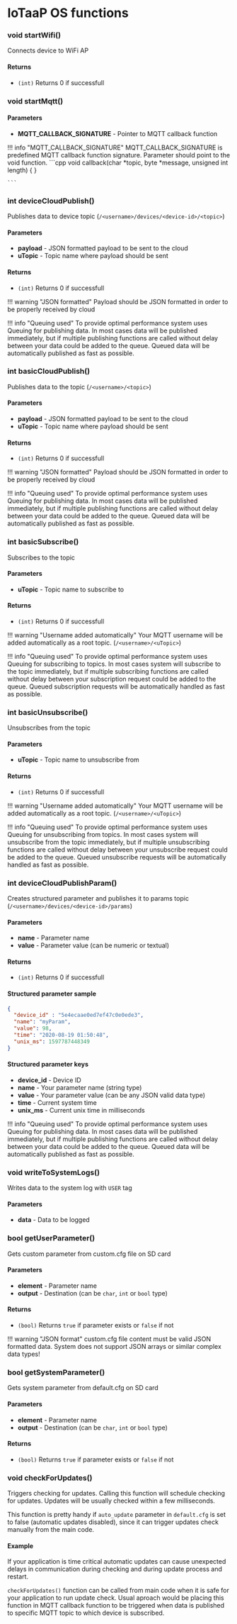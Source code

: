 # IoTaaP OS functions

### void startWifi()
Connects device to WiFi AP 

#### Returns
- `(int)` Returns 0 if successfull

### void startMqtt()

#### Parameters

 - **MQTT_CALLBACK_SIGNATURE** - Pointer to MQTT callback function


!!! info "MQTT_CALLBACK_SIGNATURE"
    MQTT_CALLBACK_SIGNATURE is predefined MQTT callback function signature. Parameter should point to the void function.
    ```cpp
    void callback(char *topic, byte *message, unsigned int length)
    {
    }   
    
    ```

### int deviceCloudPublish()
Publishes data to device topic (`/<username>/devices/<device-id>/<topic>`)

#### Parameters

 - **payload** - JSON formatted payload to be sent to the cloud
 - **uTopic** - Topic name where payload should be sent

#### Returns
- `(int)` Returns 0 if successfull

!!! warning "JSON formatted"
    Payload should be JSON formatted in order to be properly received by cloud

!!! info "Queuing used"
    To provide optimal performance system uses Queuing for publishing data. In most cases data will be published
    immediately, but if multiple publishing functions are called without delay between your data could be added 
    to the queue. Queued data will be automatically published as fast as possible. 

### int basicCloudPublish()
Publishes data to the topic (`/<username>/<topic>`)

#### Parameters

 - **payload** - JSON formatted payload to be sent to the cloud
 - **uTopic** - Topic name where payload should be sent

#### Returns
- `(int)` Returns 0 if successfull

!!! warning "JSON formatted"
    Payload should be JSON formatted in order to be properly received by cloud

!!! info "Queuing used"
    To provide optimal performance system uses Queuing for publishing data. In most cases data will be published
    immediately, but if multiple publishing functions are called without delay between your data could be added 
    to the queue. Queued data will be automatically published as fast as possible. 

### int basicSubscribe()
Subscribes to the topic

#### Parameters

- **uTopic** - Topic name to subscribe to

#### Returns
- `(int)` Returns 0 if successfull

!!! warning "Username added automatically"
    Your MQTT username will be added automatically as a root topic. (`/<username>/<uTopic>`)

!!! info "Queuing used"
    To provide optimal performance system uses Queuing for subscribing to topics. In most cases system will subscribe to the topic
    immediately, but if multiple subscribing functions are called without delay between your subscription request could be added 
    to the queue. Queued subscription requests will be automatically handled as fast as possible. 

### int basicUnsubscribe()
Unsubscribes from the topic

#### Parameters

- **uTopic** - Topic name to unsubscribe from

#### Returns
- `(int)` Returns 0 if successfull

!!! warning "Username added automatically"
    Your MQTT username will be added automatically as a root topic. (`/<username>/<uTopic>`)

!!! info "Queuing used"
    To provide optimal performance system uses Queuing for unsubscribing from topics. In most cases system will unsubscribe from the topic
    immediately, but if multiple unsubscribing functions are called without delay between your unsubscribe request could be added 
    to the queue. Queued unsubscribe requests will be automatically handled as fast as possible. 

### int deviceCloudPublishParam()
Creates structured parameter and publishes it to params topic (`/<username>/devices/<device-id>/params`)

#### Parameters

- **name** - Parameter name
- **value** - Parameter value (can be numeric or textual)

#### Returns
- `(int)` Returns 0 if successfull

#### Structured parameter sample

```json
{
  "device_id" : "5e4ecaae0ed7ef47c0e0ede3",
  "name": "myParam",
  "value": 98,
  "time": "2020-08-19 01:50:48",
  "unix_ms": 1597787448349
}

```

#### Structured parameter keys

- **device_id** - Device ID
- **name** - Your parameter name (string type)
- **value** - Your parameter value (can be any JSON valid data type)
- **time** - Current system time
- **unix_ms** - Current unix time in milliseconds

!!! info "Queuing used"
    To provide optimal performance system uses Queuing for publishing data. In most cases data will be published
    immediately, but if multiple publishing functions are called without delay between your data could be added 
    to the queue. Queued data will be automatically published as fast as possible. 

### void writeToSystemLogs()
Writes data to the system log with `USER` tag

#### Parameters

- **data** - Data to be logged

### bool getUserParameter()
Gets custom parameter from custom.cfg file on SD card

#### Parameters

- **element** - Parameter name
- **output** - Destination (can be `char`, `int` or `bool` type)

#### Returns
- `(bool)` Returns `true` if parameter exists or `false` if not

!!! warning "JSON format"
    custom.cfg file content must be valid JSON formatted data. System does not support JSON arrays or 
    similar complex data types!

### bool getSystemParameter()
Gets system parameter from default.cfg on SD card

#### Parameters

- **element** - Parameter name
- **output** - Destination (can be `char`, `int` or `bool` type)

#### Returns
- `(bool)` Returns `true` if parameter exists or `false` if not

### void checkForUpdates()
Triggers checking for updates. Calling this function will schedule checking for updates. Updates will be usually checked within a
few milliseconds. 

This function is pretty handy if `auto_update` parameter in `default.cfg` is set to false (automatic updates disabled), since it can trigger
updates check manually from the main code.

#### Example 
If your application is time critical automatic updates can cause unexpected delays in communication during checking and during update process and 
restart. 

`checkForUpdates()` function can be called from main code when it is safe for your application to run update check. Usual aproach would
be placing this function in MQTT callback function to be triggered when data is published to specific MQTT topic to which device is subscribed.

